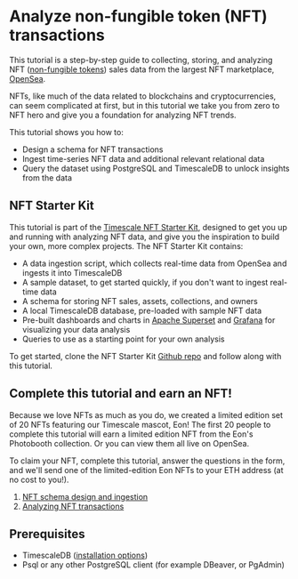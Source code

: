 # Analyze non-fungible token (NFT) transactions

This tutorial is a step-by-step guide to collecting, storing, and analyzing NFT ([non-fungible tokens][nft-wiki]) 
sales data from the largest NFT marketplace, [OpenSea][opensea]. 

NFTs, like much of the data related to blockchains and cryptocurrencies, can seem complicated at first, but in this tutorial we take you from zero to NFT hero and give you a foundation for analyzing NFT trends.

This tutorial shows you how to:
* Design a schema for NFT transactions
* Ingest time-series NFT data and additional relevant relational data
* Query the dataset using PostgreSQL and TimescaleDB to unlock insights from the data

## NFT Starter Kit

This tutorial is part of the [Timescale NFT Starter Kit][starter-kit], designed 
to get you up and running with analyzing NFT data, and give you the inspiration to build your own, more complex projects. 
The NFT Starter Kit contains: 
* A data ingestion script, which collects real-time data from OpenSea and ingests it into TimescaleDB
* A sample dataset, to get started quickly, if you don't want to ingest real-time data
* A schema for storing NFT sales, assets, collections, and owners
* A local TimescaleDB database, pre-loaded with sample NFT data
* Pre-built dashboards and charts in [Apache Superset][superset] and [Grafana][grafana] for visualizing your data analysis
* Queries to use as a starting point for your own analysis

To get started, clone the NFT Starter Kit [Github repo][starter-kit] and follow 
along with this tutorial.
 
## Complete this tutorial and earn an NFT!

Because we love NFTs as much as you do, we created a limited edition set of 20 NFTs featuring our Timescale mascot, Eon! The first 20 people to complete this tutorial will earn a limited edition NFT from the Eon's Photobooth collection. Or you can view them all live on OpenSea.

To claim your NFT, complete this tutorial, answer the questions in the form, 
and we'll send one of the limited-edition Eon NFTs to your ETH address (at no cost to you!).

1. [NFT schema design and ingestion][nft-schema]
1. [Analyzing NFT transactions][nft-analyze]

## Prerequisites
* TimescaleDB ([installation options][install-ts])
* Psql or any other PostgreSQL client (for example DBeaver, or PgAdmin)


[nft-wiki]: https://en.wikipedia.org/wiki/Non-fungible_token
[opensea]: https://opensea.io
[starter-kit]: https://github.com/timescale/nft-starter-kit
[install-ts]: /how-to-guides/install-timescaledb/
[nft-schema]: /tutorials/analyze-nft-data/nft-schema-ingestion
[nft-analyze]: /tutorials/analyze-nft-data/analyzing-nft-transactions
[superset]: https://superset.apache.org
[grafana]: https://grafana.com